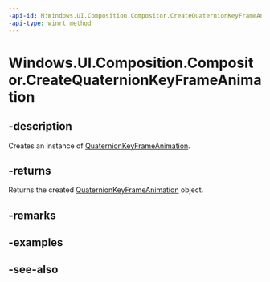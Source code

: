 ```yaml
---
-api-id: M:Windows.UI.Composition.Compositor.CreateQuaternionKeyFrameAnimation
-api-type: winrt method
---
```


<!-- Method syntax
public Windows.UI.Composition.QuaternionKeyFrameAnimation CreateQuaternionKeyFrameAnimation()
-->

# Windows.UI.Composition.Compositor.CreateQuaternionKeyFrameAnimation

## -description
Creates an instance of [QuaternionKeyFrameAnimation](quaternionkeyframeanimation.md).



## -returns
Returns the created [QuaternionKeyFrameAnimation](quaternionkeyframeanimation.md) object.

## -remarks

## -examples

## -see-also
